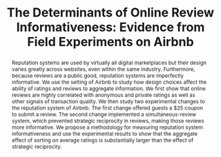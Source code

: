 ---
layout: none
title: "The Determinants of Online Review Informativeness: Evidence from Field Experiments on Airbnb"
category: research
abstract: Reputation systems are used by virtually all digital marketplaces but their design varies greatly across websites, even within the same industry. Furthermore, because reviews are a public good, reputation systems are imperfectly informative. We use the setting of Airbnb to study how design choices affect the ability of ratings and reviews to aggregate information. We first show that online reviews are highly correlated with anonymous and private ratings as well as other signals of transaction quality. We then study two experimental changes to the reputation system of Airbnb. The first change offered guests a $25 coupon to submit a review. The second change implemented a simultaneous-review system, which prevented strategic reciprocity in reviews, making those reviews more informative. We propose a methodology for measuring reputation system informativeness and use the experimental results to show that the aggregate effect of sorting on average ratings is substantially larger than the effect of strategic reciprocity.
journal: ACM Conference on Economics and Computation (EC '15) <br> Working Paper Available Upon Request
link: 'http://dl.acm.org/citation.cfm?doid=2764468.2764528'
js: "toggleMe('reviews'); return false;"
js_abbrev: 'reviews'
priority: 10
coauthors: (with Elena Grewal, David Holtz, and Matthew Pearson)
bib: <br> @article{reportingandreciprocity,
  title={The Determinants of Online Review Informativeness&#58; Evidence from Field Experiments on Airbnb},
  author={Fradkin, Andrey and Grewal, Elena and Holtz, David and Pearson, Matthew}, 
  year={2016}}
bibjs: "toggleMe('reviews_bib'); return false;"
bib_abbrev: 'reviews_bib'
---